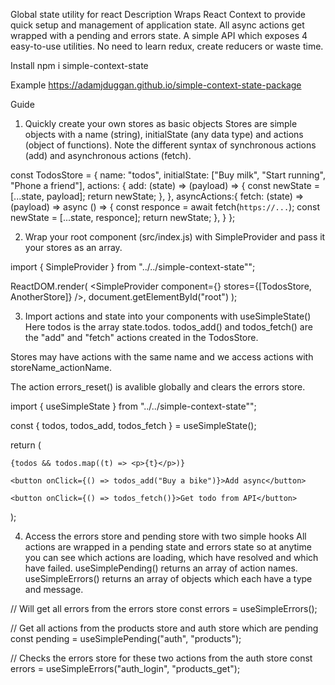 Global state utility for react
Description
Wraps React Context to provide quick setup and management of application state. All async actions get wrapped with a pending and errors state. A simple API which exposes 4 easy-to-use utilities. No need to learn redux, create reducers or waste time.


Install
npm i simple-context-state

Example
https://adamjduggan.github.io/simple-context-state-package


Guide

1. Quickly create your own stores as basic objects
Stores are simple objects with a name (string), initialState (any data type) and actions (object of functions). Note the different syntax of synchronous actions (add) and asynchronous actions (fetch).


const TodosStore = {
  name: "todos",
  initialState: ["Buy milk", "Start running", "Phone a friend"],
  actions: {
    add: (state) => (payload) => {
      const newState = [...state, payload];
      return newState;
    },
  },
  asyncActions:{
    fetch: (state) => (payload) => async () => {
      const responce = await fetch(`https://...`);
      const newState = [...state, responce];
      return newState;
    },
  }
};

2. Wrap your root component (src/index.js) with SimpleProvider and pass it your stores as an array.

import { SimpleProvider } from "../../simple-context-state"";

ReactDOM.render(
  <SimpleProvider component={<App />} stores={[TodosStore, AnotherStore]} />,
  document.getElementById("root")
);

3. Import actions and state into your components with useSimpleState()
Here todos is the array state.todos. todos_add() and todos_fetch() are the "add" and "fetch" actions created in the TodosStore.

Stores may have actions with the same name and we access actions with storeName_actionName.

The action errors_reset() is avalible globally and clears the errors store.


import { useSimpleState } from "../../simple-context-state"";

const { todos, todos_add, todos_fetch } = useSimpleState();

return (

    {todos && todos.map((t) => <p>{t}</p>)}  

    <button onClick={() => todos_add("Buy a bike")}>Add async</button>

    <button onClick={() => todos_fetch()}>Get todo from API</button>  
);

4. Access the errors store and pending store with two simple hooks
All actions are wrapped in a pending state and errors state so at anytime you can see which actions are loading, which have resolved and which have failed. useSimplePending() returns an array of action names. useSimpleErrors() returns an array of objects which each have a type and message.


// Will get all errors from the errors store
const errors = useSimpleErrors();

// Get all actions from the products store and auth store which are pending
const pending = useSimplePending("auth", "products");

// Checks the errors store for these two actions from the auth store
const errors = useSimpleErrors("auth_login", "products_get");
